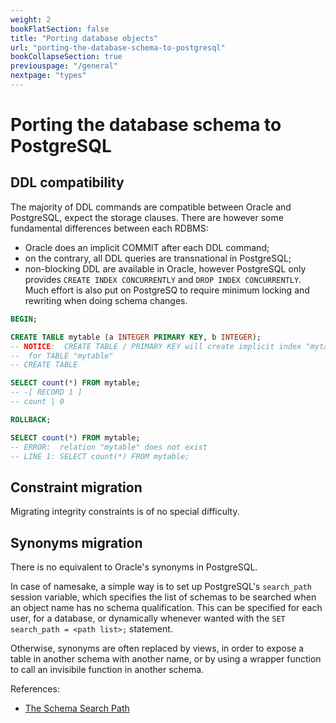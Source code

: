 ```yaml
---
weight: 2
bookFlatSection: false
title: "Porting database objects"
url: "porting-the-database-schema-to-postgresql"
bookCollapseSection: true
previouspage: "/general"
nextpage: "types"
---
```


# Porting the database schema to PostgreSQL

## DDL compatibility

The majority of DDL commands are compatible between Oracle and PostgreSQL, 
expect the storage clauses. There are however some fundamental differences 
between each RDBMS:

* Oracle does an implicit COMMIT after each DDL command;
* on the contrary, all DDL queries are transnational in PostgreSQL;
* non-blocking DDL are available in Oracle, however PostgreSQL only provides 
  `CREATE INDEX CONCURRENTLY` and `DROP INDEX CONCURRENTLY`. Much effort is 
  also put on PostgreSQ to require minimum locking and rewriting when doing 
  schema changes.

```sql
BEGIN;

CREATE TABLE mytable (a INTEGER PRIMARY KEY, b INTEGER);
-- NOTICE:  CREATE TABLE / PRIMARY KEY will create implicit index "mytable_pkey"
--  for TABLE "mytable"
-- CREATE TABLE

SELECT count(*) FROM mytable;
-- -[ RECORD 1 ]
-- count | 0

ROLLBACK;

SELECT count(*) FROM mytable;
-- ERROR:  relation "mytable" does not exist
-- LINE 1: SELECT count(*) FROM mytable;
```

## Constraint migration

Migrating integrity constraints is of no special difficulty. 

## Synonyms migration

There is no equivalent to Oracle's synonyms in PostgreSQL. 

In case of namesake, a simple way is to set up PostgreSQL's `search_path`
session variable, which specifies the list of schemas to be searched when an 
object name has no schema qualification. This can be specified for each user, 
for a database, or dynamically whenever wanted with the 
`SET search_path = <path list>;` statement. 

Otherwise, synonyms are often replaced by views, in order to expose a table in
another schema with another name, or by using a wrapper function to call an
invisibile function in another schema.

References:

* [The Schema Search Path](https://www.postgresql.org/docs/current/ddl-schemas.html#DDL-SCHEMAS-PATH)